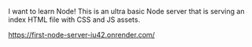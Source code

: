 I want to learn Node! This is an ultra basic Node server that is serving an index HTML file with CSS and JS assets.

https://first-node-server-iu42.onrender.com/
